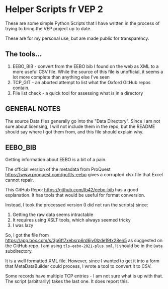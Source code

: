 # Helper Scripts fr VEP 2

These are some simple Python Scripts that I have written in the process
of trying to bring the VEP project up to date.

These are for my personal use, but are made public for transparency.

## The tools...

1. EEBO_BIB - convert from the EEBO bib I found on the web as XML to a
   more useful CSV file. While the source of this file is unofficial, it
   seems a lot more complete than anything else I've seen
2. TCP_GIT - an aborted attempt to list what the Oxford GitHub repos contain.
3. File list check - a quick tool for assessing what is in a directory

## GENERAL NOTES

The source Data files generally go into the "Data Directory".
Since I am not sure about licensing, I will not include them in the repo,
but the README should say where I got them from, and this file should
explain why.

## EEBO_BIB

Getting information about EEBO is a bit of a pain.

The official version of the metadata from ProQuest 
https://www.proquest.com/go/tls-eebo
gives a corrupted xlsx file that Excel cannot repair.

This GitHub Repo: https://github.com/lb42/eebo-bib has a good explanation.
It has tools that would be useful for format conversion.

Instead, I took the processed version (I did not run the scripts) since:

1. Getting the raw data seems intractable
2. It requires using XSLT tools, which always seemed tricky
3. I was lazy

So, I got the file from https://app.box.com/s/3p6ft7xebsrp6rd6jv0lzde19tx28en5
as suggested on the GitHub repo. I am using `tls-eebo-2021-plus.xml`.
It should be in the `Data` subdirectory.

It is a well formatted XML file. However, since I wanted to get it into a form
that MetaDataBuilder could process, I wrote a tool to convert it to CSV.

Some records have multiple TCP entries - I am not sure what is up with that.
The script (arbitrarily) takes the last one. It does report this.

